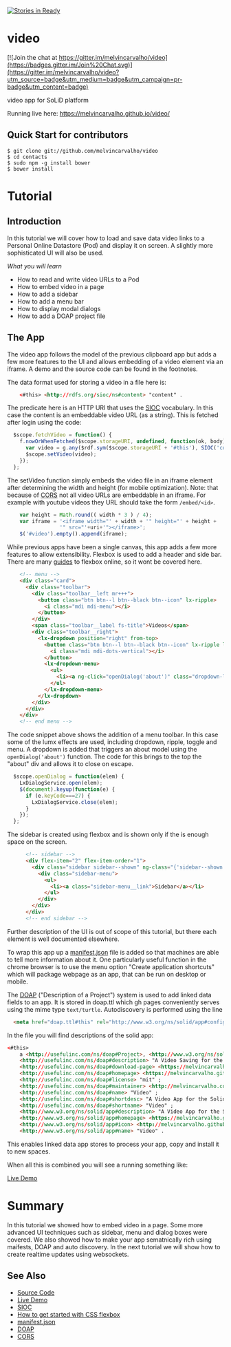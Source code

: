 [![Stories in Ready](https://badge.waffle.io/melvincarvalho/video.png?label=ready&title=Ready)](https://waffle.io/melvincarvalho/video)
# video

[![Join the chat at https://gitter.im/melvincarvalho/video](https://badges.gitter.im/Join%20Chat.svg)](https://gitter.im/melvincarvalho/video?utm_source=badge&utm_medium=badge&utm_campaign=pr-badge&utm_content=badge)

video app for SoLiD platform

Running live here: https://melvincarvalho.github.io/video/

Quick Start for contributors
----------------------------

```
$ git clone git://github.com/melvincarvalho/video
$ cd contacts
$ sudo npm -g install bower
$ bower install
```

# Tutorial

## Introduction

In this tutorial we will cover how to load and save data video links to a Personal Online Datastore (Pod) and display it on screen.  A slightly more sophisticated UI will also be used.

*What you will learn*

* How to read and write video URLs to a Pod
* How to embed video in a page
* How to add a sidebar
* How to add a menu bar
* How to display modal dialogs
* How to add a DOAP project file


## The App

The video app follows the model of the previous clipboard app but adds a few more features to the UI and allows embedding of a video element via an iframe.  A demo and the source code can be found in the footnotes.

The data format used for storing a video in a file here is:

```html
    <#this> <http://rdfs.org/sioc/ns#content> "content" .
```

The predicate here is an HTTP URI that uses the [SIOC](http://rdfs.org/sioc/spec/) vocabulary.  In this case the content is an embeddable video URL (as a string).  This is fetched after login using the code:

```JavaScript
  $scope.fetchVideo = function() {
    f.nowOrWhenFetched($scope.storageURI, undefined, function(ok, body) {
      var video = g.any($rdf.sym($scope.storageURI + '#this'), SIOC('content'));
      $scope.setVideo(video);
    });
  };
```

The setVideo function simply embeds the video file in an iframe element after determining the width and height (for mobile optimization).  Note: that because of [CORS](https://en.wikipedia.org/wiki/Cross-origin_resource_sharing) not all video URLs are embeddable in an iframe.  For example with youtube videos they URL should take the form `/embed/<id>`.

```JavaScript
    var height = Math.round(( width * 3 ) / 4);
    var iframe = '<iframe width="' + width + '" height="' + height +
                 '" src="'+uri+'"></iframe>';
    $('#video').empty().append(iframe);
```

While previous apps have been a single canvas, this app adds a few more features to allow extensibility.  Flexbox is used to add a header and side bar.  There are many [guides](http://www.paulund.co.uk/css-flexbox) to flexbox online, so it wont be covered here.

```html
    <!-- menu -->
    <div class="card">
      <div class="toolbar">
        <div class="toolbar__left mr+++">
          <button class="btn btn--l btn--black btn--icon" lx-ripple>
            <i class="mdi mdi-menu"></i>
          </button>
        </div>
        <span class="toolbar__label fs-title">Videos</span>
        <div class="toolbar__right">
          <lx-dropdown position="right" from-top>
            <button class="btn btn--l btn--black btn--icon" lx-ripple lx-dropdown-toggle>
              <i class="mdi mdi-dots-vertical"></i>
            </button>
            <lx-dropdown-menu>
              <ul>
                <li><a ng-click="openDialog('about')" class="dropdown-link">About</a></li>
              </ul>
            </lx-dropdown-menu>
          </lx-dropdown>
        </div>
      </div>
    </div>
    <!-- end menu -->
```

The code snippet above shows the addition of a menu toolbar.  In this case some of the lumx effects are used, including dropdown, ripple, toggle and menu.  A dropdown is added that triggers an about model using the `openDialog('about')` function.  The code for this brings to the top the "about" div and allows it to close on escape.

```JavaScript
  $scope.openDialog = function(elem) {
    LxDialogService.open(elem);
    $(document).keyup(function(e) {
      if (e.keyCode===27) {
        LxDialogService.close(elem);
      }
    });
  };
```

The sidebar is created using flexbox and is shown only if the is enough space on the screen.

```html
      <!-- sidebar -->
      <div flex-item="2" flex-item-order="1">
        <div class="sidebar sidebar--shown" ng-class="{'sidebar--shown': isVisible()}">
          <div class="sidebar-menu">
            <ul>
              <li><a class="sidebar-menu__link">Sidebar</a></li>
            </ul>
          </div>
        </div>
      </div>
      <!-- end sidebar -->
```

Further description of the UI is out of scope of this tutorial, but there each element is well documented elsewhere.

To wrap this app up a [manifest.json](https://developer.chrome.com/extensions/manifest) file is added so that machines are able to tell more information about it.  One particularly useful function in the chrome browser is to use the menu option "Create application shortcuts" which will package webpage as an app, that can be run on desktop or mobile.  

The [DOAP](https://github.com/edumbill/doap/wiki) ("Description of a Project") system is used to add linked data fields to an app.  It is stored in doap.ttl which gh pages conveniently serves using the mime type `text/turtle`.  Autodiscovery is performed using the line

```html
  <meta href="doap.ttl#this" rel="http://www.w3.org/ns/solid/app#configuration">
```

In the file you will find descriptions of the solid app:

```html
<#this>
    a <http://usefulinc.com/ns/doap#Project>, <http://www.w3.org/ns/solid/app#Configuration> ;
    <http://usefulinc.com/ns/doap#description> "A Video Saving for the Solid platform" ;
    <http://usefulinc.com/ns/doap#download-page> <https://melvincarvalho.github.io/video/> ;
    <http://usefulinc.com/ns/doap#homepage> <https://melvincarvalho.github.io/video/> ;
    <http://usefulinc.com/ns/doap#license> "mit" ;
    <http://usefulinc.com/ns/doap#maintainer> <http://melvincarvalho.com/#me> ;
    <http://usefulinc.com/ns/doap#name> "Video" ;
    <http://usefulinc.com/ns/doap#shortdesc> "A Video App for the Solid platform" ;
    <http://usefulinc.com/ns/doap#shortname> "Video" ;
    <http://www.w3.org/ns/solid/app#description> "A Video App for the Solid platform" ;
    <http://www.w3.org/ns/solid/app#homepage> <https://melvincarvalho.github.io/video/> ;
    <http://www.w3.org/ns/solid/app#icon> <http://melvincarvalho.github.io/video/images/icon.png> ;
    <http://www.w3.org/ns/solid/app#name> "Video" .
```

This enables linked data app stores to process your app, copy and install it to new spaces.

When all this is combined you will see a running something like:

  [Live Demo](http://melvincarvalho.github.io/video/)

# Summary

In this tutorial we showed how to embed video in a page.  Some more advanced UI techniques such as sidebar, menu and dialog boxes were covered.  We also showed how to make your app sematnically rich using maifests, DOAP and auto discovery.  In the next tutorial we will show how to create realtime updates using websockets.

## See Also

* [Source Code](https://github.com/melvincarvalho/video)
* [Live Demo](http://melvincarvalho.github.io/video/)
* [SIOC](http://rdfs.org/sioc/spec/)
* [How to get started with CSS flexbox](http://www.paulund.co.uk/css-flexbox)
* [manifest.json](https://developer.chrome.com/extensions/manifest)
* [DOAP](https://github.com/edumbill/doap/wiki)
* [CORS](https://en.wikipedia.org/wiki/Cross-origin_resource_sharing)
